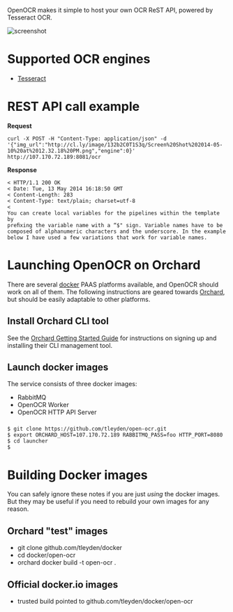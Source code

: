 
OpenOCR makes it simple to host your own OCR ReST API, powered by Tesseract OCR.  

![screenshot](http://tleyden-misc.s3.amazonaws.com/blog_images/openocr-architecture.png)

# Supported OCR engines

* [Tesseract](https://code.google.com/p/tesseract-ocr/)

# REST API call example

**Request**

```
curl -X POST -H "Content-Type: application/json" -d '{"img_url":"http://cl.ly/image/132b2C0T1S3q/Screen%20Shot%202014-05-10%20at%2012.32.18%20PM.png","engine":0}' http://107.170.72.189:8081/ocr
```

**Response**

```
< HTTP/1.1 200 OK
< Date: Tue, 13 May 2014 16:18:50 GMT
< Content-Length: 283
< Content-Type: text/plain; charset=utf-8
<
You can create local variables for the pipelines within the template by
preﬁxing the variable name with a “$" sign. Variable names have to be
composed of alphanumeric characters and the underscore. In the example
below I have used a few variations that work for variable names.

```

# Launching OpenOCR on Orchard

There are several [docker](http://www.docker.io) PAAS platforms available, and OpenOCR should work on all of them.  The following instructions are geared towards [Orchard](http://www.orchardup.com), but should be easily adaptable to other platforms.

## Install Orchard CLI tool

See the [Orchard Getting Started Guide](https://www.orchardup.com/docs)
for instructions on signing up and installing their CLI management tool.

## Launch docker images

The service consists of three docker images:

* RabbitMQ
* OpenOCR Worker
* OpenOCR HTTP API Server

### 

```
$ git clone https://github.com/tleyden/open-ocr.git
$ export ORCHARD_HOST=107.170.72.189 RABBITMQ_PASS=foo HTTP_PORT=8080
$ cd launcher
$ 

```


# Building Docker images

You can safely ignore these notes if you are just *using* the docker images.  But they may be useful if you need to rebuild your own images for any reason.

## Orchard "test" images

* git clone github.com/tleyden/docker
* cd docker/open-ocr
* orchard docker build -t open-ocr .
 
## Official docker.io images

* trusted build pointed to github.com/tleyden/docker/open-ocr